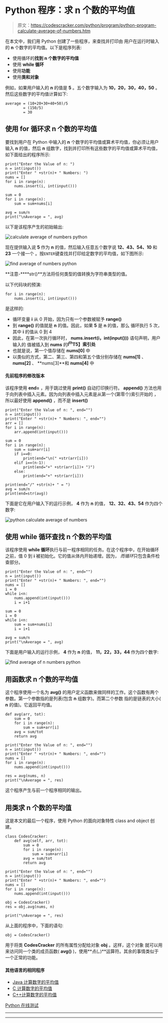 # Python 程序：求 n 个数的平均值

> 原文：<https://codescracker.com/python/program/python-program-calculate-average-of-numbers.htm>

在本文中，我们用 Python 创建了一些程序，来查找并打印由 用户在运行时输入的 **n** 个数字的平均值。以下是程序列表:

*   使用循环的**找到 **n** 个数字的平均值**
*   使用 **while 循环**
*   使用**功能**
*   使用**类和对象**

例如，如果用户输入的 **n** 的值是 **5** 。五个数字输入为 **10，20，30，40，50** 。 然后这些数字的平均值计算如下:

```
average = (10+20+30+40+50)/5
        = (150/5)
        = 30
```

## 使用 for 循环求 n 个数的平均值

要找到用户在 Python 中输入的 **n** 个数字的平均值或算术平均值，你必须让用户 输入 **n** 的值，然后 **n** 组数字，找到并打印所有这些数字的平均值或算术平均值，如下面给出的程序所示:

```
print("Enter the Value of n: ")
n = int(input())
print("Enter " +str(n)+ " Numbers: ")
nums = []
for i in range(n):
    nums.insert(i, int(input()))

sum = 0
for i in range(n):
    sum = sum+nums[i]

avg = sum/n
print("\nAverage = ", avg)
```

以下是该程序产生的初始输出:

![calculate average of numbers python](img/c945a371de239a70980bc9245165c347.png)

现在提供输入说 **5** 作为 **n** 的值，然后输入任意五个数字说 **12、43、54、10** 和 **23** 一个接一个 。按`ENTER`键查找并打印给定数字的平均值，如下图所示:

![find average of numbers python](img/436174eb5a1eadacc59d9a284ac27af9.png)

**注意-****str()**方法将任何类型的值转换为字符串类型的值。

以下代码块的预演:

```
for i in range(n):
    nums.insert(i, int(input()))
```

是这样的:

*   循环变量 **i** 从 0 开始，因为只有一个参数被赋予 **range()**
*   到 **range()** 的值就是 **n** 的值。因此，如果 **5** 是 **n** 的值，那么 循环执行 5 次，其中 **i** 的值从 0 到 4
*   因此，在第一次执行循环时， **nums.insert(i，int(input()))** 语句声明，用户输入的 值被插入到 **nums** 的**I<sup>th</sup>T5】索引处**
*   也就是说，第一个值存储在 **nums[0]** 中
*   以类似的方式，第二、第三、第四和第五个值分别存储在 **nums[1]** 、 **nums[2]** 、 **nums[3]**和 **nums[4]** 中

#### 先前程序的修改版本

该程序使用 **end=** ，用于跳过使用 **print()** 自动打印换行符。 **append()** 方法也用于向列表中插入元素。因为向列表中插入元素是从第一个(第零个)索引开始的 ，所以最好使用 **append()** ，而不是 **insert()**

```
print("Enter the Value of n: ", end="")
n = int(input())
print("Enter " +str(n)+ " Numbers: ", end="")
arr = []
for i in range(n):
    arr.append(int(input()))

sum = 0
for i in range(n):
    sum = sum+arr[i]
    if i==0:
        print(end="\n(" +str(arr[i]))
    elif i==(n-1):
        print(end="+" +str(arr[i])+ ")")
    else:
        print(end="+" +str(arr[i]))

print(end="/" +str(n)+ " = ")
avg = sum/n
print(end=str(avg))
```

下面是它在用户输入下的运行示例， **4** 作为 **n** 的值， **12、32、43、54** 作为四个数字:

![python calculate average of numbers](img/1d00c5afb3f5eee7de521d3d4e589bd1.png)

## 使用 while 循环查找 n 个数的平均值

该程序使用 **while 循环**执行与前一程序相同的任务。在这个程序中，在开始循环之前，值 0 到 **i** 被初始化。它的值从体内开始递增。因为， *而循环*只包含条件检查部分。

```
print("Enter the Value of n: ", end="")
n = int(input())
print("Enter " +str(n)+ " Numbers: ", end="")
nums = []
i = 0
while i<n:
    nums.append(int(input()))
    i = i+1

sum = 0
i = 0
while i<n:
    sum = sum+nums[i]
    i = i+1

avg = sum/n
print("\nAverage = ", avg)
```

下面是用户输入的运行示例， **4** 作为 **n** 的值， **11，22，33，44** 作为四个数字:

![find average of n numbers python](img/8cf0eb085b4c0f6875d8d9b05ace6262.png)

## 用函数求 n 个数的平均值

这个程序使用一个名为 **avg()** 的用户定义函数来做同样的工作。这个函数有两个 参数。第一个参数指的是列表(包含 **n** 组数字)。而第二个参数 指的是链表的大小( **n** 的值)。它返回平均值。

```
def avg(arr, tot):
    sum = 0
    for i in range(n):
        sum = sum+arr[i]
    avg = sum/tot
    return avg

print("Enter the Value of n: ", end="")
n = int(input())
print("Enter " +str(n)+ " Numbers: ", end="")
nums = []
for i in range(n):
    nums.append(int(input()))

res = avg(nums, n)
print("\nAverage = ", res)
```

这个程序产生与前一个程序相同的输出。

## 用类求 n 个数的平均值

这是本文的最后一个程序，使用 Python 的面向对象特性 class and object 创建。

```
class CodesCracker:
    def avg(self, arr, tot):
        sum = 0
        for i in range(n):
            sum = sum+arr[i]
        avg = sum/tot
        return avg

print("Enter the Value of n: ", end="")
n = int(input())
print("Enter " +str(n)+ " Numbers: ", end="")
nums = []
for i in range(n):
    nums.append(int(input()))

obj = CodesCracker()
res = obj.avg(nums, n)

print("\nAverage = ", res)
```

从上面的程序中，下面的语句:

```
obj = CodesCracker()
```

用于将类 **CodesCracker** 的所有属性分配给对象 **obj** 。这样，这个对象 就可以用来访问同一个类的成员函数( **avg()** )，使用**点(。)**运算符。其余的事情类似于一个正常的功能。

#### 其他语言的相同程序

*   [Java 计算数字的平均值](/java/program/java-program-calculate-arithmetic-mean.htm)
*   [C 计算数字的平均值](/c/program/c-program-calculate-arithmetic-mean.htm)
*   [C++计算数字的平均值](/cpp/program/cpp-program-calculate-arithmetic-mean.htm)

[Python 在线测试](/exam/showtest.php?subid=10)

* * *

* * *